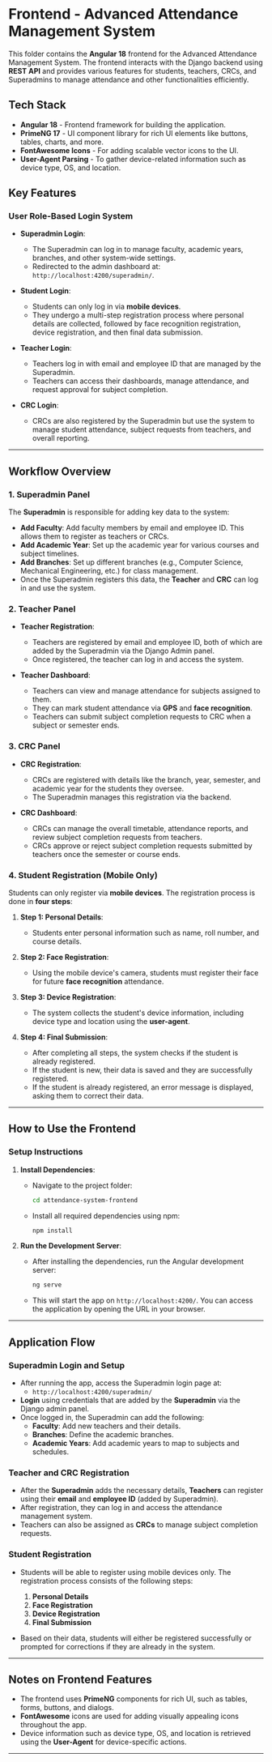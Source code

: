 # Frontend - Advanced Attendance Management System

This folder contains the **Angular 18** frontend for the Advanced Attendance Management System. The frontend interacts with the Django backend using **REST API** and provides various features for students, teachers, CRCs, and Superadmins to manage attendance and other functionalities efficiently.

## Tech Stack

- **Angular 18** - Frontend framework for building the application.
- **PrimeNG 17** - UI component library for rich UI elements like buttons, tables, charts, and more.
- **FontAwesome Icons** - For adding scalable vector icons to the UI.
- **User-Agent Parsing** - To gather device-related information such as device type, OS, and location.

## Key Features

### User Role-Based Login System

- **Superadmin Login**: 
  - The Superadmin can log in to manage faculty, academic years, branches, and other system-wide settings.
  - Redirected to the admin dashboard at: `http://localhost:4200/superadmin/`.

- **Student Login**:
  - Students can only log in via **mobile devices**. 
  - They undergo a multi-step registration process where personal details are collected, followed by face recognition registration, device registration, and then final data submission.

- **Teacher Login**:
  - Teachers log in with email and employee ID that are managed by the Superadmin.
  - Teachers can access their dashboards, manage attendance, and request approval for subject completion.
  
- **CRC Login**:
  - CRCs are also registered by the Superadmin but use the system to manage student attendance, subject requests from teachers, and overall reporting.

---

## Workflow Overview

### 1. Superadmin Panel

The **Superadmin** is responsible for adding key data to the system:
- **Add Faculty**: Add faculty members by email and employee ID. This allows them to register as teachers or CRCs.
- **Add Academic Year**: Set up the academic year for various courses and subject timelines.
- **Add Branches**: Set up different branches (e.g., Computer Science, Mechanical Engineering, etc.) for class management.
- Once the Superadmin registers this data, the **Teacher** and **CRC** can log in and use the system.

### 2. Teacher Panel

- **Teacher Registration**: 
  - Teachers are registered by email and employee ID, both of which are added by the Superadmin via the Django Admin panel.
  - Once registered, the teacher can log in and access the system.
  
- **Teacher Dashboard**:
  - Teachers can view and manage attendance for subjects assigned to them.
  - They can mark student attendance via **GPS** and **face recognition**.
  - Teachers can submit subject completion requests to CRC when a subject or semester ends.
  

### 3. CRC Panel

- **CRC Registration**:
  - CRCs are registered with details like the branch, year, semester, and academic year for the students they oversee.
  - The Superadmin manages this registration via the backend.

- **CRC Dashboard**:
  - CRCs can manage the overall timetable, attendance reports, and review subject completion requests from teachers.
  - CRCs approve or reject subject completion requests submitted by teachers once the semester or course ends.
  
### 4. Student Registration (Mobile Only)

Students can only register via **mobile devices**. The registration process is done in **four steps**:

1. **Step 1: Personal Details**:
   - Students enter personal information such as name, roll number, and course details.
  
2. **Step 2: Face Registration**:
   - Using the mobile device's camera, students must register their face for future **face recognition** attendance.
  
3. **Step 3: Device Registration**:
   - The system collects the student's device information, including device type and location using the **user-agent**.
  
4. **Step 4: Final Submission**:
   - After completing all steps, the system checks if the student is already registered.
   - If the student is new, their data is saved and they are successfully registered.
   - If the student is already registered, an error message is displayed, asking them to correct their data.

---

## How to Use the Frontend

### Setup Instructions

1. **Install Dependencies**:
   - Navigate to the project folder:
     ```bash
     cd attendance-system-frontend
     ```
   - Install all required dependencies using npm:
     ```bash
     npm install
     ```

2. **Run the Development Server**:
   - After installing the dependencies, run the Angular development server:
     ```bash
     ng serve
     ```
   - This will start the app on `http://localhost:4200/`. You can access the application by opening the URL in your browser.

---

## Application Flow

### Superadmin Login and Setup

- After running the app, access the Superadmin login page at:
  - `http://localhost:4200/superadmin/`
- **Login** using credentials that are added by the **Superadmin** via the Django admin panel.
- Once logged in, the Superadmin can add the following:
  - **Faculty**: Add new teachers and their details.
  - **Branches**: Define the academic branches.
  - **Academic Years**: Add academic years to map to subjects and schedules.

### Teacher and CRC Registration

- After the **Superadmin** adds the necessary details, **Teachers** can register using their **email** and **employee ID** (added by Superadmin).
- After registration, they can log in and access the attendance management system.
- Teachers can also be assigned as **CRCs** to manage subject completion requests.

### Student Registration

- Students will be able to register using mobile devices only. The registration process consists of the following steps:
  1. **Personal Details**
  2. **Face Registration**
  3. **Device Registration**
  4. **Final Submission**

- Based on their data, students will either be registered successfully or prompted for corrections if they are already in the system.

---

## Notes on Frontend Features

- The frontend uses **PrimeNG** components for rich UI, such as tables, forms, buttons, and dialogs.
- **FontAwesome** icons are used for adding visually appealing icons throughout the app.
- Device information such as device type, OS, and location is retrieved using the **User-Agent** for device-specific actions.

---

